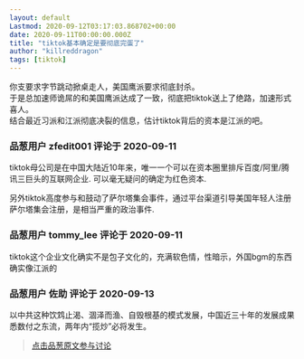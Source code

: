 ```yaml
---
layout: default
Lastmod: 2020-09-12T03:17:03.868702+00:00
date: 2020-09-11T00:00:00.000Z
title: "tiktok基本确定是要彻底完蛋了"
author: "killreddragon"
tags: [tiktok]
---
```


你支要求字节跳动掀桌走人，美国鹰派要求彻底封杀。  
于是总加速师诡屌的和美国鹰派达成了一致，彻底把tiktok送上了绝路，加速形式喜人。  
结合最近习派和江派彻底决裂的信息，估计tiktok背后的资本是江派的吧。

            
### 品葱用户 **zfedit001** 评论于 2020-09-11
        
tiktok母公司是在中国大陆近10年来，唯一一个可以在资本圈里排斥百度/阿里/腾讯三巨头的互联网企业. 可以毫无疑问的确定为红色资本.  
  
另外tiktok高度参与和鼓动了萨尔塔集会事件，通过平台渠道引导美国年轻人注册萨尔塔集会注册，是相当严重的政治事件.
        


            
### 品葱用户 **tommy_lee** 评论于 2020-09-11
        
tiktok这个企业文化确实不是包子文化的，充满软色情，性暗示，外国bgm的东西确实像江派的
        


            
### 品葱用户 **佐助** 评论于 2020-09-13
        
以中共这种饮鸩止渴、涸泽而渔、自毁根基的模式发展，中国近三十年的发展成果悉数付之东流，两年内“揽炒”必将发生。
        






> [点击品葱原文参与讨论](https://pincong.rocks/article/24004)


